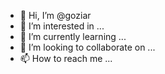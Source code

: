 - 👋 Hi, I’m @goziar
- 👀 I’m interested in ...
- 🌱 I’m currently learning ...
- 💞️ I’m looking to collaborate on ...
- 📫 How to reach me ...

<!---
goziar/goziar is a ✨ special ✨ repository because its `README.md` (this file) appears on your GitHub profile.
You can click the Preview link to take a look at your changes.
--->
